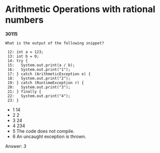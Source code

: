 Arithmetic Operations with rational numbers
===========================================
**30115**
```
What is the output of the following snippet? 
 
 12: int a = 123; 
 13: int b = 0; 
 14: try { 
 15:   System.out.print(a / b); 
 16:   System.out.print("1"); 
 17: } catch (ArithmeticException e) { 
 18:   System.out.print("2"); 
 19: } catch (RuntimeException r) { 
 20:   System.out.print("3"); 
 21: } finally { 
 22:   System.out.print("4"); 
 23: }
```


- 1 14
- 2 2
- 3 24
- 4 234
- 5 The code does not compile.
- 6 An uncaught exception is thrown.

Answer: *3*

